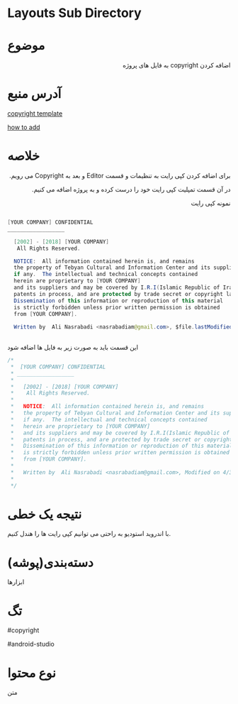 Layouts Sub Directory
===


موضوع
===
<p dir="rtl">
اضافه کردن
 copyright
 به فایل های پروژه
</p>

آدرس منبع
===

[copyright template](https://stackoverflow.com/a/1017647/8743629)

[how to add](https://antoniocappiello.com/2015/12/08/add-a-copyright-notice-to-your-code/)

خلاصه
===

<p dir="rtl">
برای اضافه کردن کپی رایت به تنظیمات و قسمت Editor و بعد به Copyright می رویم.
</p>

<p dir="rtl">
در آن قسمت تمپلیت کپی رایت خود را درست کرده و به پروژه اضافه می کنیم.
</p>

<p dir="rtl">
نمونه کپی رایت
</p>


```java

[YOUR COMPANY] CONFIDENTIAL
__________________

  [2002] - [2018] [YOUR COMPANY]
   All Rights Reserved.

  NOTICE:  All information contained herein is, and remains
  the property of Tebyan Cultural and Information Center and its suppliers,
  if any.  The intellectual and technical concepts contained
  herein are proprietary to [YOUR COMPANY]
  and its suppliers and may be covered by I.R.I(Islamic Republic of Iran) and Foreign Patents,
  patents in process, and are protected by trade secret or copyright law.
  Dissemination of this information or reproduction of this material
  is strictly forbidden unless prior written permission is obtained
  from [YOUR COMPANY].
 
  Written by  Ali Nasrabadi <nasrabadiam@gmail.com>, $file.lastModified
    
```



این قسمت باید به صورت زیر به فایل ها اضافه شود

```java
/*
 *  [YOUR COMPANY] CONFIDENTIAL
 * __________________
 *
 *   [2002] - [2018] [YOUR COMPANY]
 *    All Rights Reserved.
 *
 *   NOTICE:  All information contained herein is, and remains
 *   the property of Tebyan Cultural and Information Center and its suppliers,
 *   if any.  The intellectual and technical concepts contained
 *   herein are proprietary to [YOUR COMPANY]
 *   and its suppliers and may be covered by I.R.I(Islamic Republic of Iran) and Foreign Patents,
 *   patents in process, and are protected by trade secret or copyright law.
 *   Dissemination of this information or reproduction of this material
 *   is strictly forbidden unless prior written permission is obtained
 *   from [YOUR COMPANY].
 *
 *   Written by  Ali Nasrabadi <nasrabadiam@gmail.com>, Modified on 4/3/18 10:32 AM
 *
 */

```


نتیجه یک خطی
===

با اندروید استودیو به راحتی می توانیم کپی رایت ها را هندل کنیم.


 
دسته‌بندی(پوشه)
===
ابزارها



تگ
===

#copyright 

#android-studio


نوع محتوا
===

متن
